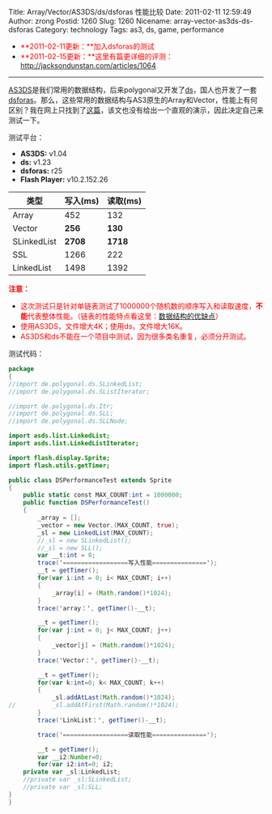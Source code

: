 Title: Array/Vector/AS3DS/ds/dsforas 性能比较
Date: 2011-02-11 12:59:49
Author: zrong
Postid: 1260
Slug: 1260
Nicename: array-vector-as3ds-ds-dsforas
Category: technology
Tags: as3, ds, game, performance

- <span style="color: #ff0000;">**2011-02-11更新：**加入dsforas的测试</span>
- <span style="color: #ff0000;">**2011-02-15更新：**这里有篇更详细的评测：<http://jacksondunstan.com/articles/1064></span>

-------

[AS3DS](http://lab.polygonal.de/as3ds/)是我们常用的数据结构，后来polygonal又开发了[ds](http://code.google.com/p/polygonal/)，国人也开发了一套[dsforas](http://code.google.com/p/dsforas/)。那么，这些常用的数据结构与AS3原生的Array和Vector，性能上有何区别？我在网上只找到了[这篇](http://lab.polygonal.de/2009/03/12/hx3ds/)，该文也没有给出一个直观的演示，因此决定自己来测试一下。

测试平台：

-   **AS3DS:** v1.04
-   **ds:** v1.23
-   **dsforas:** r25
-   **Flash Player:** v10.2.152.26

| **类型**       | **写入(ms)**   | **读取(ms)** |
|----------------|----------------|--------------|
| Array          | 452            | 132          |
| Vector         | **256**        | **130**      |
| SLinkedList    | **2708**       | **1718**     |
| SSL            | 1266           | 222          |
| LinkedList     | 1498           | 1392         |

**<span style="color: #ff0000;">**注意：**</span>**

-   <span style="color: #ff0000;">这次测试只是针对单链表测试了1000000个随机数的顺序写入和读取速度，**不能**代表整体性能。（链表的性能特点看这里：[数据结构的优缺点](http://zengrong.net/post/1262.htm)）</span>
-   <span style="color: #ff0000;">使用AS3DS，文件增大4K；使用ds，文件增大16K。</span>
-   <span style="color: #ff0000;">AS3DS和ds不能在一个项目中测试，因为很多类名重复，必须分开测试。</span>

<!--more-->

测试代码：

``` actionscript
package
{
//import de.polygonal.ds.SLinkedList;
//import de.polygonal.ds.SListIterator;

//import de.polygonal.ds.Itr;
//import de.polygonal.ds.SLL;
//import de.polygonal.ds.SLLNode;

import asds.list.LinkedList;
import asds.list.LinkedListIterator;

import flash.display.Sprite;
import flash.utils.getTimer;

public class DSPerformanceTest extends Sprite
{
    public static const MAX_COUNT:int = 1000000;
    public function DSPerformanceTest()
    {
        _array = [];
        _vector = new Vector.(MAX_COUNT, true);
        _sl = new LinkedList(MAX_COUNT);
        //_sl = new SLinkedList();
        //_sl = new SLL();
        var __t:int = 0;
        trace('==================写入性能===============');
        __t = getTimer();
        for(var i:int = 0; i< MAX_COUNT; i++)
        {
            _array[i] = (Math.random()*1024);
        }
        trace('array：', getTimer()-__t);

        __t = getTimer();
        for(var j:int = 0; j< MAX_COUNT; j++)
        {
            _vector[j] = (Math.random()*1024);
        }
        trace('Vector：', getTimer()-__t);

        __t = getTimer();
        for(var k:int=0; k< MAX_COUNT; k++)
        {
            _sl.addAtLast(Math.random()*1024);
//          _sl.addAtFirst(Math.random()*1024);
        }
        trace('LinkList：', getTimer()-__t);

        trace('==================读取性能===============');

        __t = getTimer();
        var __i2:Number=0;
        for(var i2:int=0; i2;
    private var _sl:LinkedList;
    //private var _sl:SLinkedList;
    //private var _sl:SLL;
}
}
```
